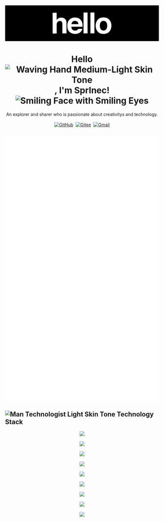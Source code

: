 

![hello](.assets/hello.gif)

<div align="center">
    <h1>Hello<img src="https://raw.githubusercontent.com/Tarikul-Islam-Anik/Animated-Fluent-Emojis/master/Emojis/Hand%20gestures/Waving%20Hand%20Medium-Light%20Skin%20Tone.png" alt="Waving Hand Medium-Light Skin Tone" width="35px" />, I'm SprInec!<img src="https://raw.githubusercontent.com/Tarikul-Islam-Anik/Animated-Fluent-Emojis/master/Emojis/Smilies/Smiling%20Face%20with%20Smiling%20Eyes.png" alt="Smiling Face with Smiling Eyes" width="35px" /></h1>
	An explorer and sharer who is passionate about creativitys and technology.
</div>
<br>

<div align="center">
    <a target="_blank"href="https://github.com/SprInec"><img src="https://img.shields.io/badge/github-%23121011.svg?style=for-the-badge&logo=github&logoColor=white" alt="GitHub"/></a>&nbsp;
    <a target="_blank"href="https://gitee.com/julycub"><img src="https://img.shields.io/badge/Gitee-C71D23?style=for-the-badge&logo=gitee&logoColor=white" alt="Gitee"/></a>&nbsp;
    <a target="_blank"href="mailto:julycubspring@gmail.com"><img src="https://img.shields.io/badge/Gmail-D14836?style=for-the-badge&logo=gmail&logoColor=white" alt="Gmail"/></a>
</div>

## 
<img align="center" src="/github-metrics.svg" alt="Metrics"/>

## <img src="https://raw.githubusercontent.com/Tarikul-Islam-Anik/Animated-Fluent-Emojis/master/Emojis/People%20with%20professions/Man%20Technologist%20Light%20Skin%20Tone.png" alt="Man Technologist Light Skin Tone" width="35px" />&nbsp;Technology Stack

<div align="center">
    <p>
        <img src="https://skillicons.dev/icons?i=c,cpp,python,html,css,javascript,md" />
	</p>
	<p>
    	<img src="https://skillicons.dev/icons?i=linux,windows,raspberrypi,arduino" />
	</p>
    <p>
        <img src="https://skillicons.dev/icons?i=flask,nginx,mysql" />
    </p>
    <p>
        <img src="https://skillicons.dev/icons?i=pytorch,tensorflow" />
    </p>
    <p>
        <img src="https://skillicons.dev/icons?i=git,github" />
    </p>
    <p>
        <img src="https://skillicons.dev/icons?i=docker,anaconda,bash,cmake" />
    </p>
    <p>
        <img src="https://skillicons.dev/icons?i=ps,ai,pr,blender,qt,obsidian,notion" />
    </p>
    <p>
        <img src="https://skillicons.dev/icons?i=vscode,visualstudio,vim,neovim,pycharm,clion,matlab,sublime" />
	</p>
</div>




<p align="center">
	<img src="https://visitcount.itsvg.in/api?id=SprInec&label=Profile%20Views&color=1&pretty=true" />
</p>
